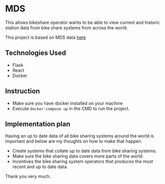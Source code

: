 # MDS

This allows bikeshare operator wants to be able to view current and historic station data from bike share systems from across the world.

This project is based on MDS data [here](https://github.com/openmobilityfoundation/mobility-data-specification/)

## Technologies Used

- Flask
- React
- Docker

## Instruction

- Make sure you have docker installed on your machine
- Execute `docker-compose up` in the CMD to run the project.

## Implementation plan

Having an up to date data of all bike sharing systems around the world is important and below are my thoughts on how to make that happen.

- Create systems that collate up to date data from bike sharing systems.
- Make sure the bike sharing data covers more parts of the world.
- Incentives the bike sharing system operators that produces the most recent and up to date data.

Thank you very much.
